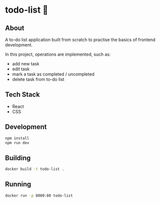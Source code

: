 # todo-list 📝

## About

A to-do list application built from scratch to practise the basics of frontend development.

In this project, operations are implemented, such as:

- add new task
- edit task
- mark a task as completed / uncompleted
- delete task from to-do list

## Tech Stack

- React
- CSS

## Development

```bash
npm install
npm run dev
```

## Building

```bash
docker build -t todo-list .
```

## Running

```bash
docker run -p 8080:80 todo-list
```
